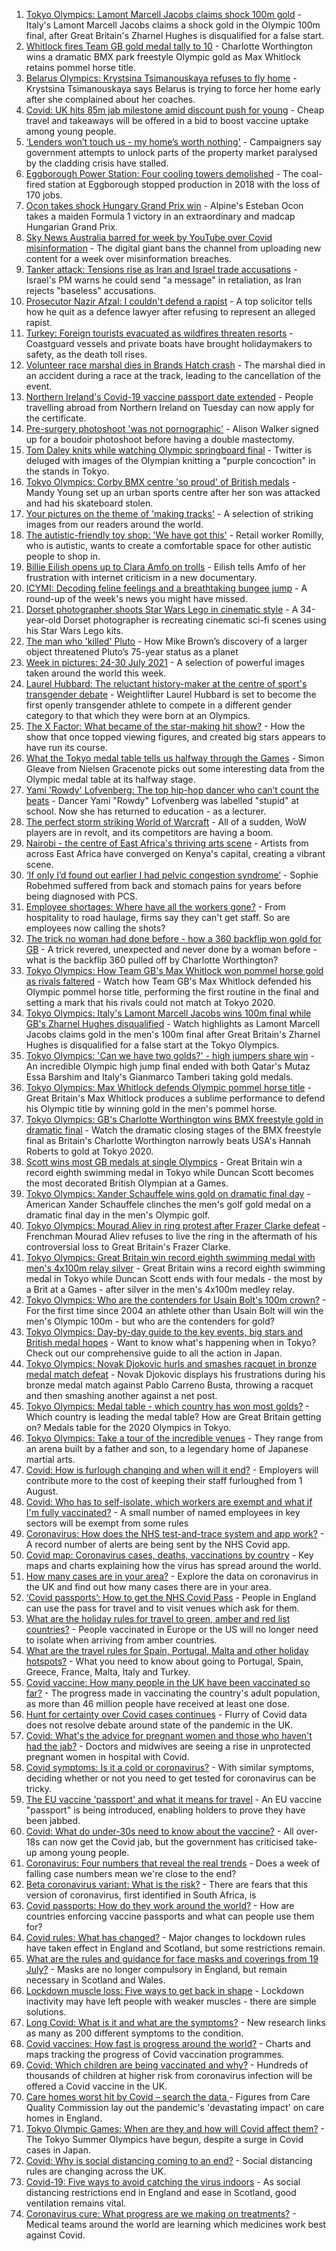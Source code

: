 1. [Tokyo Olympics: Lamont Marcell Jacobs claims shock 100m gold](https://www.bbc.co.uk/sport/olympics/58046880) - Italy's Lamont Marcell Jacobs claims a shock gold in the Olympic 100m final, after Great Britain's Zharnel Hughes is disqualified for a false start.
2. [Whitlock fires Team GB gold medal tally to 10](https://www.bbc.co.uk/sport/olympics/58045115) - Charlotte Worthington wins a dramatic BMX park freestyle Olympic gold as Max Whitlock retains pommel horse title.
3. [Belarus Olympics: Krystsina Tsimanouskaya refuses to fly home](https://www.bbc.co.uk/news/world-europe-58046183) - Krystsina Tsimanouskaya says Belarus is trying to force her home early after she complained about her coaches.
4. [Covid: UK hits 85m jab milestone amid discount push for young](https://www.bbc.co.uk/news/uk-58044088) - Cheap travel and takeaways will be offered in a bid to boost vaccine uptake among young people.
5. [‘Lenders won’t touch us - my home’s worth nothing'](https://www.bbc.co.uk/news/business-58031545) - Campaigners say government attempts to unlock parts of the property market paralysed by the cladding crisis have stalled.
6. [Eggborough Power Station: Four cooling towers demolished](https://www.bbc.co.uk/news/uk-england-york-north-yorkshire-58047126) - The coal-fired station at Eggborough stopped production in 2018 with the loss of 170 jobs.
7. [Ocon takes shock Hungary Grand Prix win](https://www.bbc.co.uk/sport/formula1/58049146) - Alpine's Esteban Ocon takes a maiden Formula 1 victory in an extraordinary and madcap Hungarian Grand Prix.
8. [Sky News Australia barred for week by YouTube over Covid misinformation](https://www.bbc.co.uk/news/world-australia-58045787) - The digital giant bans the channel from uploading new content for a week over misinformation breaches.
9. [Tanker attack: Tensions rise as Iran and Israel trade accusations](https://www.bbc.co.uk/news/world-middle-east-58048007) - Israel's PM warns he could send "a message" in retaliation, as Iran rejects "baseless" accusations.
10. [Prosecutor Nazir Afzal: I couldn't defend a rapist](https://www.bbc.co.uk/news/uk-58047464) - A top solicitor tells how he quit as a defence lawyer after refusing to represent an alleged rapist.
11. [Turkey: Foreign tourists evacuated as wildfires threaten resorts](https://www.bbc.co.uk/news/world-europe-58043912) - Coastguard vessels and private boats have brought holidaymakers to safety, as the death toll rises.
12. [Volunteer race marshal dies in Brands Hatch crash](https://www.bbc.co.uk/news/uk-england-kent-58043285) - The marshal died in an accident during a race at the track, leading to the cancellation of the event.
13. [Northern Ireland's Covid-19 vaccine passport date extended](https://www.bbc.co.uk/news/uk-northern-ireland-58047786) - People travelling abroad from Northern Ireland on Tuesday can now apply for the certificate.
14. [Pre-surgery photoshoot 'was not pornographic'](https://www.bbc.co.uk/news/uk-england-derbyshire-57893530) - Alison Walker signed up for a boudoir photoshoot before having a double mastectomy.
15. [Tom Daley knits while watching Olympic springboard final](https://www.bbc.co.uk/news/uk-58047795) - Twitter is deluged with images of the Olympian knitting a "purple concoction" in the stands in Tokyo.
16. [Tokyo Olympics: Corby BMX centre 'so proud' of British medals](https://www.bbc.co.uk/news/uk-england-northamptonshire-58047338) - Mandy Young set up an urban sports centre after her son was attacked and had his skateboard stolen.
17. [Your pictures on the theme of 'making tracks'](https://www.bbc.co.uk/news/in-pictures-57982618) - A selection of striking images from our readers around the world.
18. [The autistic-friendly toy shop: 'We have got this'](https://www.bbc.co.uk/news/uk-england-58026672) - Retail worker Romilly, who is autistic, wants to create a comfortable space for other autistic people to shop in.
19. [Billie Eilish opens up to Clara Amfo on trolls](https://www.bbc.co.uk/news/entertainment-arts-58039782) - Eilish tells Amfo of her frustration with internet criticism in a new documentary.
20. [ICYMI: Decoding feline feelings and a breathtaking bungee jump](https://www.bbc.co.uk/news/uk-58027187) - A round-up of the week's news you might have missed.
21. [Dorset photographer shoots Star Wars Lego in cinematic style](https://www.bbc.co.uk/news/uk-england-dorset-58015659) - A 34-year-old Dorset photographer is recreating cinematic sci-fi scenes using his Star Wars Lego kits.
22. [The man who 'killed' Pluto](https://www.bbc.co.uk/news/stories-57989204) - How Mike Brown’s discovery of a larger object threatened Pluto’s 75-year status as a planet
23. [Week in pictures: 24-30 July 2021](https://www.bbc.co.uk/news/in-pictures-58025592) - A selection of powerful images taken around the world this week.
24. [Laurel Hubbard: The reluctant history-maker at the centre of sport's transgender debate](https://www.bbc.co.uk/sport/olympics/57989022) - Weightlifter Laurel Hubbard is set to become the first openly transgender athlete to compete in a different gender category to that which they were born at an Olympics.
25. [The X Factor: What became of the star-making hit show?](https://www.bbc.co.uk/news/entertainment-arts-58024286) - How the show that once topped viewing figures, and created big stars appears to have run its course.
26. [What the Tokyo medal table tells us halfway through the Games](https://www.bbc.co.uk/sport/olympics/58028292) - Simon Gleave from Nielsen Gracenote picks out some interesting data from the Olympic medal table at its halfway stage.
27. [Yami 'Rowdy' Lofvenberg: The top hip-hop dancer who can’t count the beats](https://www.bbc.co.uk/news/stories-57905243) - Dancer Yami "Rowdy" Lofvenberg was labelled "stupid" at school. Now she has returned to education - as a lecturer.
28. [The perfect storm striking World of Warcraft](https://www.bbc.co.uk/news/technology-58017429) - All of a sudden, WoW players are in revolt, and its competitors are having a boom.
29. [Nairobi - the centre of East Africa's thriving arts scene](https://www.bbc.co.uk/news/world-africa-57422167) - Artists from across East Africa have converged on Kenya's capital, creating a vibrant scene.
30. [‘If only I’d found out earlier I had pelvic congestion syndrome’](https://www.bbc.co.uk/news/stories-58030699) - Sophie Robehmed suffered from back and stomach pains for years before being diagnosed with PCS.
31. [Employee shortages: Where have all the workers gone?](https://www.bbc.co.uk/news/business-58014256) - From hospitality to road haulage, firms say they can't get staff. So are employees now calling the shots?
32. [The trick no woman had done before - how a 360 backflip won gold for GB](https://www.bbc.co.uk/sport/olympics/58047473) - A trick revered, unexpected and never done by a woman before - what is the backflip 360 pulled off by Charlotte Worthington?
33. [Tokyo Olympics: How Team GB's Max Whitlock won pommel horse gold as rivals faltered](https://www.bbc.co.uk/sport/av/olympics/58048684) - Watch how Team GB's Max Whitlock defended his Olympic pommel horse title, performing the first routine in the final and setting a mark that his rivals could not match at Tokyo 2020.
34. [Tokyo Olympics: Italy's Lamont Marcell Jacobs wins 100m final while GB's Zharnel Hughes disqualified](https://www.bbc.co.uk/sport/av/olympics/58048681) - Watch highlights as Lamont Marcell Jacobs claims gold in the men's 100m final after Great Britain's Zharnel Hughes is disqualified for a false start at the Tokyo Olympics.
35. [Tokyo Olympics: 'Can we have two golds?' - high jumpers share win](https://www.bbc.co.uk/sport/olympics/58048827) - An incredible Olympic high jump final ended with both Qatar's Mutaz Essa Barshim and Italy's Gianmarco Tamberi taking gold medals.
36. [Tokyo Olympics: Max Whitlock defends Olympic pommel horse title](https://www.bbc.co.uk/sport/olympics/58044973) - Great Britain's Max Whitlock produces a sublime performance to defend his Olympic title by winning gold in the men's pommel horse.
37. [Tokyo Olympics: GB's Charlotte Worthington wins BMX freestyle gold in dramatic final](https://www.bbc.co.uk/sport/av/olympics/58044513) - Watch the dramatic closing stages of the BMX freestyle final as Britain's Charlotte Worthington narrowly beats USA's Hannah Roberts to gold at Tokyo 2020.
38. [Scott wins most GB medals at single Olympics](https://www.bbc.co.uk/sport/av/olympics/58044518) - Great Britain win a record eighth swimming medal in Tokyo while Duncan Scott becomes the most decorated British Olympian at a Games.
39. [Tokyo Olympics: Xander Schauffele wins gold on dramatic final day](https://www.bbc.co.uk/sport/olympics/58045578) - American Xander Schauffele clinches the men's golf gold medal on a dramatic final day in the men's Olympic golf.
40. [Tokyo Olympics: Mourad Aliev in ring protest after Frazer Clarke defeat](https://www.bbc.co.uk/sport/olympics/58045775) - Frenchman Mourad Aliev refuses to live the ring in the aftermath of his controversial loss to Great Britain's Frazer Clarke.
41. [Tokyo Olympics: Great Britain win record eighth swimming medal with men's 4x100m relay silver](https://www.bbc.co.uk/sport/olympics/58044350) - Great Britain wins a record eighth swimming medal in Tokyo while Duncan Scott ends with four medals - the most by a Brit at a Games - after silver in the men's 4x100m medley relay.
42. [Tokyo Olympics: Who are the contenders for Usain Bolt's 100m crown?](https://www.bbc.co.uk/sport/olympics/58023141) - For the first time since 2004 an athlete other than Usain Bolt will win the men's Olympic 100m - but who are the contenders for gold?
43. [Tokyo Olympics: Day-by-day guide to the key events, big stars and British medal hopes](https://www.bbc.co.uk/sport/olympics/57778808) - Want to know what's happening when in Tokyo? Check out our comprehensive guide to all the action in Japan.
44. [Tokyo Olympics: Novak Djokovic hurls and smashes racquet in bronze medal match defeat](https://www.bbc.co.uk/sport/av/olympics/58037826) - Novak Djokovic displays his frustrations during his bronze medal match against Pablo Carreno Busta, throwing a racquet and then smashing another against a net post.
45. [Tokyo Olympics: Medal table - which country has won most golds?](https://www.bbc.co.uk/sport/olympics/57836709) - Which country is leading the medal table? How are Great Britain getting on? Medals table for the 2020 Olympics in Tokyo.
46. [Tokyo Olympics: Take a tour of the incredible venues](https://www.bbc.co.uk/news/world-asia-57981049) - They range from an arena built by a father and son, to a legendary home of Japanese martial arts.
47. [Covid: How is furlough changing and when will it end?](https://www.bbc.co.uk/news/explainers-52135342) - Employers will contribute more to the cost of keeping their staff furloughed from 1 August.
48. [Covid: Who has to self-isolate, which workers are exempt and what if I'm fully vaccinated?](https://www.bbc.co.uk/news/explainers-54239922) - A small number of named employees in key sectors will be exempt from some rules
49. [Coronavirus: How does the NHS test-and-trace system and app work?](https://www.bbc.co.uk/news/explainers-52442754) - A record number of alerts are being sent by the NHS Covid app.
50. [Covid map: Coronavirus cases, deaths, vaccinations by country](https://www.bbc.co.uk/news/world-51235105) - Key maps and charts explaining how the virus has spread around the world.
51. [How many cases are in your area?](https://www.bbc.co.uk/news/uk-51768274) - Explore the data on coronavirus in the UK and find out how many cases there are in your area.
52. [‘Covid passports’: How to get the NHS Covid Pass](https://www.bbc.co.uk/news/explainers-55718553) - People in England can use the pass for travel and to visit venues which ask for them.
53. [What are the holiday rules for travel to green, amber and red list countries?](https://www.bbc.co.uk/news/explainers-52544307) - People vaccinated in Europe or the US will no longer need to isolate when arriving from amber countries.
54. [What are the travel rules for Spain, Portugal, Malta and other holiday hotspots?](https://www.bbc.co.uk/news/explainers-56997931) - What you need to know about going to Portugal, Spain, Greece, France, Malta, Italy and Turkey.
55. [Covid vaccine: How many people in the UK have been vaccinated so far?](https://www.bbc.co.uk/news/health-55274833) - The progress made in vaccinating the country's adult population, as more than 46 million people have received at least one dose.
56. [Hunt for certainty over Covid cases continues](https://www.bbc.co.uk/news/health-58029383) - Flurry of Covid data does not resolve debate around state of the pandemic in the UK.
57. [Covid: What's the advice for pregnant women and those who haven't had the jab?](https://www.bbc.co.uk/news/health-55045639) - Doctors and midwives are seeing a rise in unprotected pregnant women in hospital with Covid.
58. [Covid symptoms: Is it a cold or coronavirus?](https://www.bbc.co.uk/news/health-54145299) - With similar symptoms, deciding whether or not you need to get tested for coronavirus can be tricky.
59. [The EU vaccine 'passport' and what it means for travel](https://www.bbc.co.uk/news/explainers-57665765) - An EU vaccine "passport" is being introduced, enabling holders to prove they have been jabbed.
60. [Covid: What do under-30s need to know about the vaccine?](https://www.bbc.co.uk/news/health-57273875) - All over-18s can now get the Covid jab, but the government has criticised take-up among young people.
61. [Coronavirus: Four numbers that reveal the real trends](https://www.bbc.co.uk/news/health-57984170) - Does a week of falling case numbers mean we're close to the end?
62. [Beta coronavirus variant: What is the risk?](https://www.bbc.co.uk/news/health-55534727) - There are fears that this version of coronavirus, first identified in South Africa, is
63. [Covid passports: How do they work around the world?](https://www.bbc.co.uk/news/world-europe-56522408) - How are countries enforcing vaccine passports and what can people use them for?
64. [Covid rules: What has changed?](https://www.bbc.co.uk/news/explainers-52530518) - Major changes to lockdown rules have taken effect in England and Scotland, but some restrictions remain.
65. [What are the rules and guidance for face masks and coverings from 19 July?](https://www.bbc.co.uk/news/health-51205344) - Masks are no longer compulsory in England, but remain necessary in Scotland and Wales.
66. [Lockdown muscle loss: Five ways to get back in shape](https://www.bbc.co.uk/news/uk-56887390) - Lockdown inactivity may have left people with weaker muscles - there are simple solutions.
67. [Long Covid: What is it and what are the symptoms?](https://www.bbc.co.uk/news/health-57833394) - New research links as many as 200 different symptoms to the condition.
68. [Covid vaccines: How fast is progress around the world?](https://www.bbc.co.uk/news/world-56237778) - Charts and maps tracking the progress of Covid vaccination programmes.
69. [Covid: Which children are being vaccinated and why?](https://www.bbc.co.uk/news/health-57888429) - Hundreds of thousands of children at higher risk from coronavirus infection will be offered a Covid vaccine in the UK.
70. [Care homes worst hit by Covid – search the data ](https://www.bbc.co.uk/news/uk-politics-57905821) - Figures from Care Quality Commission lay out the pandemic's 'devastating impact' on care homes in England.
71. [Tokyo Olympic Games: When are they and how will Covid affect them?](https://www.bbc.co.uk/news/world-asia-57240044) - The Tokyo Summer Olympics have begun, despite a surge in Covid cases in Japan.
72. [Covid: Why is social distancing coming to an end?](https://www.bbc.co.uk/news/uk-51506729) - Social distancing rules are changing across the UK.
73. [Covid-19: Five ways to avoid catching the virus indoors](https://www.bbc.co.uk/news/explainers-53917432) - As social distancing restrictions end in England and ease in Scotland, good ventilation remains vital.
74. [Coronavirus cure: What progress are we making on treatments?](https://www.bbc.co.uk/news/health-52354520) - Medical teams around the world are learning which medicines work best against Covid.
